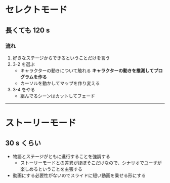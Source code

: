# セレクトモード

## 長くても $120$ s

### 流れ

1. 好きなステージからできるということだけを言う
2. 3-2 を選ぶ
   - キャラクターの動きについて触れる
   **キャラクターの動きを推測してプログラムを作る**
   - カーソルを動かしてマップを作り変える
3. 3-4 をやる
   - 組んでるシーンはカットしてフェード

---

# ストーリーモード

## $30$ s くらい

- 物語とステージがともに進行することを強調する
  - ストーリーモードとの差異がほぼそこだけなので、シナリオでユーザが楽しめるということを主張する
- 動画にする必要性がないのでスライドに短い動画を乗せる形にする